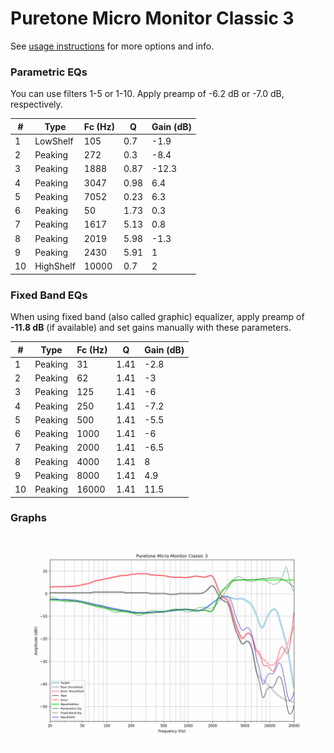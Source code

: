 # Puretone Micro Monitor Classic 3
See [usage instructions](https://github.com/jaakkopasanen/AutoEq#usage) for more options and info.

### Parametric EQs
You can use filters 1-5 or 1-10. Apply preamp of -6.2 dB or -7.0 dB, respectively.

|   # | Type      |   Fc (Hz) |    Q |   Gain (dB) |
|-----|-----------|-----------|------|-------------|
|   1 | LowShelf  |       105 | 0.7  |        -1.9 |
|   2 | Peaking   |       272 | 0.3  |        -8.4 |
|   3 | Peaking   |      1888 | 0.87 |       -12.3 |
|   4 | Peaking   |      3047 | 0.98 |         6.4 |
|   5 | Peaking   |      7052 | 0.23 |         6.3 |
|   6 | Peaking   |        50 | 1.73 |         0.3 |
|   7 | Peaking   |      1617 | 5.13 |         0.8 |
|   8 | Peaking   |      2019 | 5.98 |        -1.3 |
|   9 | Peaking   |      2430 | 5.91 |         1   |
|  10 | HighShelf |     10000 | 0.7  |         2   |

### Fixed Band EQs
When using fixed band (also called graphic) equalizer, apply preamp of **-11.8 dB** (if available) and set gains manually with these parameters.

|   # | Type    |   Fc (Hz) |    Q |   Gain (dB) |
|-----|---------|-----------|------|-------------|
|   1 | Peaking |        31 | 1.41 |        -2.8 |
|   2 | Peaking |        62 | 1.41 |        -3   |
|   3 | Peaking |       125 | 1.41 |        -6   |
|   4 | Peaking |       250 | 1.41 |        -7.2 |
|   5 | Peaking |       500 | 1.41 |        -5.5 |
|   6 | Peaking |      1000 | 1.41 |        -6   |
|   7 | Peaking |      2000 | 1.41 |        -6.5 |
|   8 | Peaking |      4000 | 1.41 |         8   |
|   9 | Peaking |      8000 | 1.41 |         4.9 |
|  10 | Peaking |     16000 | 1.41 |        11.5 |

### Graphs
![](./Puretone%20Micro%20Monitor%20Classic%203.png)
